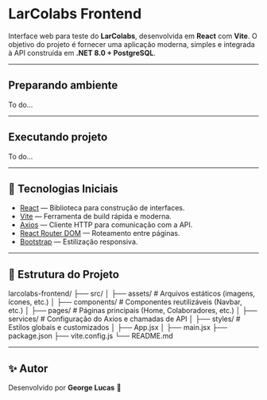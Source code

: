 # LarColabs Frontend

Interface web para teste do **LarColabs**, desenvolvida em **React** com **Vite**.
O objetivo do projeto é fornecer uma aplicação moderna, simples e integrada à API construída em **.NET 8.0 + PostgreSQL**.

---

## Preparando ambiente
To do...

---

## Executando projeto
To do...

---

## 🚀 Tecnologias Iniciais

- [React](https://react.dev/) — Biblioteca para construção de interfaces.
- [Vite](https://vitejs.dev/) — Ferramenta de build rápida e moderna.
- [Axios](https://axios-http.com/) — Cliente HTTP para comunicação com a API.
- [React Router DOM](https://reactrouter.com/) — Roteamento entre páginas.
- [Bootstrap](https://getbootstrap.com/) — Estilização responsiva.

---

## 📂 Estrutura do Projeto

larcolabs-frontend/
├── src/
│ ├── assets/ # Arquivos estáticos (imagens, ícones, etc.)
│ ├── components/ # Componentes reutilizáveis (Navbar, etc.)
│ ├── pages/ # Páginas principais (Home, Colaboradores, etc.)
│ ├── services/ # Configuração do Axios e chamadas de API
│ ├── styles/ # Estilos globais e customizados
│ ├── App.jsx
│ ├── main.jsx 
├── package.json
├── vite.config.js
└── README.md

---

## ✨ Autor

Desenvolvido por **George Lucas** 🚀  